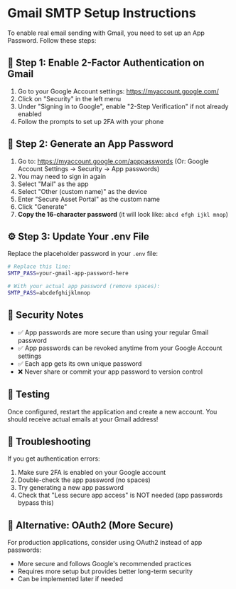 # Gmail SMTP Setup Instructions

To enable real email sending with Gmail, you need to set up an App Password. Follow these steps:

## 📧 Step 1: Enable 2-Factor Authentication on Gmail

1. Go to your Google Account settings: https://myaccount.google.com/
2. Click on "Security" in the left menu
3. Under "Signing in to Google", enable "2-Step Verification" if not already enabled
4. Follow the prompts to set up 2FA with your phone

## 🔑 Step 2: Generate an App Password

1. Go to: https://myaccount.google.com/apppasswords
   (Or: Google Account Settings → Security → App passwords)
2. You may need to sign in again
3. Select "Mail" as the app
4. Select "Other (custom name)" as the device
5. Enter "Secure Asset Portal" as the custom name
6. Click "Generate"
7. **Copy the 16-character password** (it will look like: `abcd efgh ijkl mnop`)

## ⚙️ Step 3: Update Your .env File

Replace the placeholder password in your `.env` file:

```bash
# Replace this line:
SMTP_PASS=your-gmail-app-password-here

# With your actual app password (remove spaces):
SMTP_PASS=abcdefghijklmnop
```

## 🔐 Security Notes

- ✅ App passwords are more secure than using your regular Gmail password
- ✅ App passwords can be revoked anytime from your Google Account settings
- ✅ Each app gets its own unique password
- ❌ Never share or commit your app password to version control

## 🧪 Testing

Once configured, restart the application and create a new account. You should receive actual emails at your Gmail address!

## 🚨 Troubleshooting

If you get authentication errors:
1. Make sure 2FA is enabled on your Google account
2. Double-check the app password (no spaces)
3. Try generating a new app password
4. Check that "Less secure app access" is NOT needed (app passwords bypass this)

## 📱 Alternative: OAuth2 (More Secure)

For production applications, consider using OAuth2 instead of app passwords:
- More secure and follows Google's recommended practices
- Requires more setup but provides better long-term security
- Can be implemented later if needed
